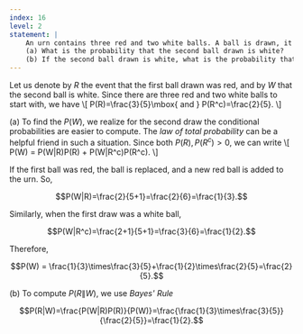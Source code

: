 ```yaml
---
index: 16
level: 2
statement: |
    An urn contains three red and two white balls. A ball is drawn, it and another ball of the same color are placed back in the urn. Finally, a second ball is drawn.  
    (a) What is the probability that the second ball drawn is white?  
    (b) If the second ball drawn is white, what is the probability that the first ball drawn was red?
---
```

Let us denote by $R$ the event that the first ball drawn was red, and by $W$ that the second ball is white. Since there are three red and two white balls to start with, we have
\\[
P(R)=\frac{3}{5}\mbox{ and } P(R^c)=\frac{2}{5}.
\\]

(a)
To find the $P(W)$, we realize for the second draw the conditional probabilities are easier to compute. The *law of total probability* can be a helpful friend in such a situation. Since both $P(R),P(R^c)>0$, we can write
\\[
P(W) = P(W|R)P(R) + P(W|R^c)P(R^c).
\\]

If the first ball was red, the ball is replaced, and a new red ball is added to the urn. So,    

$$P(W|R)=\frac{2}{5+1}=\frac{2}{6}=\frac{1}{3}.$$

Similarly, when the first draw was a white ball, 

$$P(W|R^c)=\frac{2+1}{5+1}=\frac{3}{6}=\frac{1}{2}.$$

Therefore,

$$P(W) = \frac{1}{3}\times\frac{3}{5}+\frac{1}{2}\times\frac{2}{5}=\frac{2}{5}.$$

(b) To compute $P(R\|W)$, we use *Bayes' Rule*

$$P(R|W)=\frac{P(W|R)P(R)}{P(W)}=\frac{\frac{1}{3}\times\frac{3}{5}}{\frac{2}{5}}=\frac{1}{2}.$$